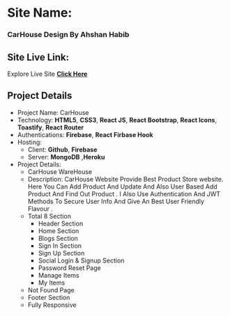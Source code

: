 # Site Name: 
### CarHouse Design By Ahshan Habib

## Site Live Link: 
Explore Live Site  **[Click Here](https://car-house-c5294.web.app/)**

## Project Details
 * Project Name: CarHouse
 * Technology: **HTML5**, **CSS3**, **React JS**, **React Bootstrap**, **React Icons**, **Toastify**, **React Router**
 * Authentications: **Firebase**, **React Firbase Hook**
 * Hosting: 
    * Client: **Github**, **Firebase** 
    * Server: **MongoDB** ,**Heroku**
 * Project Details:
    * CarHouse WareHouse
    * Description:  CarHouse Website Provide Best Product Store website. Here You Can Add Product And Update And Also User Based Add Product And Find Out Product . I Also Use Authentication And JWT Methods To Secure User Info And Give An Best User Friendly Flavour .
    * Total 8 Section
      * Header Section
      * Home Section
      * Blogs Section
      * Sign In Section
      * Sign Up Section
      * Social Login & Signup Section
      * Password Reset Page
      * Manage Items
      * My Items
    * Not Found Page 
    * Footer Section
    * Fully Responsive